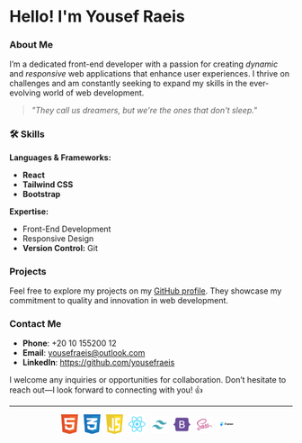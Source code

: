 # Hello! I'm Yousef Raeis

### About Me
I’m a dedicated front-end developer with a passion for creating *dynamic* and *responsive* web applications that enhance user experiences. I thrive on challenges and am constantly seeking to expand my skills in the ever-evolving world of web development.

> *"They call us dreamers, but we're the ones that don't sleep."*

### 🛠 Skills
**Languages & Frameworks:**  
- **React**  
- **Tailwind CSS**  
- **Bootstrap**  

**Expertise:**  
- Front-End Development  
- Responsive Design  
- **Version Control:** Git  

### Projects
Feel free to explore my projects on my [GitHub profile](your-github-link-here). They showcase my commitment to quality and innovation in web development.

### Contact Me
- **Phone**: +20 10 155200 12  
- **Email**: yousefraeis@outlook.com  
- **LinkedIn**: https://github.com/yousefraeis  

I welcome any inquiries or opportunities for collaboration. Don’t hesitate to reach out—I look forward to connecting with you! 👍

---

<div style="display: flex; align-items: center; justify-content: center;">
    <img align="left" alt="html" width="30px" style="padding-right: 10px;" src="./html-1.svg" />
    <img align="left" alt="css" width="30px" style="padding-right: 10px;" src="./css-3.svg" />
    <img align="left" alt="js" width="30px" style="padding-right: 10px;" src="./javascript-1.svg" />
    <img align="left" alt="react" width="30px" style="padding-right: 10px;" src="./react-2.svg" />
    <img align="left" alt="tailwind" width="30px" style="padding-right: 10px;" src="./tailwind-svgrepo-com.svg" />
    <img align="left" alt="bootstrap" width="30px" style="padding-right: 10px;" src="./bootstrap-svgrepo-com.svg" />
    <img align="left" alt="sasss" width="30px" style="padding-right: 10px;" src="./sass_logo_sass_icon.png" />
    <img align="left" alt="framer motion" width="30px" style="padding-right: 10px;" src="./framer-ar21.svg" />

    
</div>

